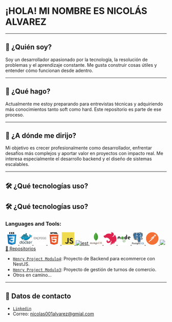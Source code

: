 # **¡HOLA! MI NOMBRE ES NICOLÁS ALVAREZ**

---

## 👤 ¿Quién soy?

Soy un desarrollador apasionado por la tecnología, la resolución de problemas y el aprendizaje constante. Me gusta construir cosas útiles y entender cómo funcionan desde adentro.

---

## 💼 ¿Qué hago?

Actualmente me estoy preparando para entrevistas técnicas y adquiriendo más conocimientos tanto soft como hard. Este repositorio es parte de ese proceso.

---

## 🚀 ¿A dónde me dirijo?

Mi objetivo es crecer profesionalmente como desarrollador, enfrentar desafíos más complejos y aportar valor en proyectos con impacto real. Me interesa especialmente el desarrollo backend y el diseño de sistemas escalables.

---

## 🛠️ ¿Qué tecnologías uso?

## 🛠️ ¿Qué tecnologías uso?

<h3 align="left">Languages and Tools:</h3>
<p align="left">
  <a href="https://www.w3schools.com/css/" target="_blank" rel="noreferrer">
    <img src="https://raw.githubusercontent.com/devicons/devicon/master/icons/css3/css3-original-wordmark.svg" alt="css3" width="40" height="40"/>
  </a>
  <a href="https://www.docker.com/" target="_blank" rel="noreferrer">
    <img src="https://raw.githubusercontent.com/devicons/devicon/master/icons/docker/docker-original-wordmark.svg" alt="docker" width="40" height="40"/>
  </a>
  <a href="https://expressjs.com" target="_blank" rel="noreferrer">
    <img src="https://raw.githubusercontent.com/devicons/devicon/master/icons/express/express-original-wordmark.svg" alt="express" width="40" height="40"/>
  </a>
  <a href="https://www.w3.org/html/" target="_blank" rel="noreferrer">
    <img src="https://raw.githubusercontent.com/devicons/devicon/master/icons/html5/html5-original-wordmark.svg" alt="html5" width="40" height="40"/>
  </a>
  <a href="https://developer.mozilla.org/en-US/docs/Web/JavaScript" target="_blank" rel="noreferrer">
    <img src="https://raw.githubusercontent.com/devicons/devicon/master/icons/javascript/javascript-original.svg" alt="javascript" width="40" height="40"/>
  </a>
  <a href="https://jestjs.io" target="_blank" rel="noreferrer">
    <img src="https://www.vectorlogo.zone/logos/jestjsio/jestjsio-icon.svg" alt="jest" width="40" height="40"/>
  </a>
  <a href="https://www.mongodb.com/" target="_blank" rel="noreferrer">
    <img src="https://raw.githubusercontent.com/devicons/devicon/master/icons/mongodb/mongodb-original-wordmark.svg" alt="mongodb" width="40" height="40"/>
  </a>
  <a href="https://nestjs.com/" target="_blank" rel="noreferrer">
    <img src="https://raw.githubusercontent.com/devicons/devicon/master/icons/nestjs/nestjs-plain.svg" alt="nestjs" width="40" height="40"/>
  </a>
  <a href="https://nodejs.org" target="_blank" rel="noreferrer">
    <img src="https://raw.githubusercontent.com/devicons/devicon/master/icons/nodejs/nodejs-original-wordmark.svg" alt="nodejs" width="40" height="40"/>
  </a>
  <a href="https://www.postgresql.org" target="_blank" rel="noreferrer">
    <img src="https://raw.githubusercontent.com/devicons/devicon/master/icons/postgresql/postgresql-original-wordmark.svg" alt="postgresql" width="40" height="40"/>
  </a>
  <a href="https://postman.com" target="_blank" rel="noreferrer">
    <img src="https://raw.githubusercontent.com/devicons/devicon/master/icons/postman/postman-original.svg" alt="postman" width="40" height="40"/>
  </a>
  <a href="https://reactjs.org/" target="_blank" rel="noreferrer">
    <img src="https://raw.githubusercontent.com/devicons/devicon/master/icons/react/react-original-wordmark

---

## 📂 Repositorios

- [`Henry Project Modulo4`](https://github.com/NAgustinAlvarez/PM4): Proyecto de Backend para ecommerce con NestJS. 
- [`Henry Project Modulo3`](https://github.com/NAgustinAlvarez/PM3HENRY): Proyecto de gestión de turnos de comercio.
- Otros en camino...

---

## 📂 Datos de contacto 
  -  [`Linkedin`](https://www.linkedin.com/in/nicol%C3%A1s-alvarez-70572b232/)
  -  Correo: nicolas001alvarez@gmial.com

